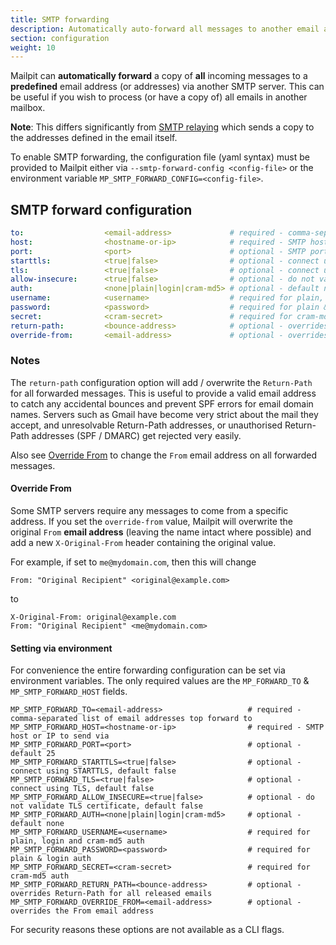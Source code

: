 ```yaml
---
title: SMTP forwarding
description: Automatically auto-forward all messages to another email address
section: configuration
weight: 10
---
```


Mailpit can **automatically forward** a copy of **all** incoming messages to a **predefined** email address (or addresses) via another SMTP server.
This can be useful if you wish to process (or have a copy of) all emails in another mailbox.

**Note**: This differs significantly from [SMTP relaying](../smtp-relay/) which sends a copy to the addresses defined in the email itself.

To enable SMTP forwarding, the configuration file (yaml syntax) must be provided to Mailpit either via `--smtp-forward-config <config-file>` or the environment variable `MP_SMTP_FORWARD_CONFIG=<config-file>`.


## SMTP forward configuration

```yaml
to:                  <email-address>             # required - comma-separated list of email addresses
host:                <hostname-or-ip>            # required - SMTP host or IP to send via
port:                <port>                      # optional - SMTP port, default 25
starttls:            <true|false>                # optional - connect using STARTTLS, default false
tls:                 <true|false>                # optional - connect using TLS, default false
allow-insecure:      <true|false>                # optional - do not validate TLS certificate, default false
auth:                <none|plain|login|cram-md5> # optional - default none
username:            <username>                  # required for plain, login and cram-md5 auth
password:            <password>                  # required for plain & login auth
secret:              <cram-secret>               # required for cram-md5 auth
return-path:         <bounce-address>            # optional - overrides Return-Path for all forwarded emails
override-from:       <email-address>             # optional - overrides the From email address
```


### Notes

The `return-path` configuration option will add / overwrite the `Return-Path` for all forwarded messages.
This is useful to provide a valid email address to catch any accidental bounces and prevent SPF errors for email domain names.
Servers such as Gmail have become very strict about the mail they accept, and unresolvable Return-Path addresses, or unauthorised Return-Path addresses (SPF / DMARC) get rejected very easily.

Also see [Override From](#override-from) to change the `From` email address on all forwarded messages.


#### Override From

Some SMTP servers require any messages to come from a specific address.
If you set the `override-from` value, Mailpit will overwrite the original `From` **email address** (leaving the name intact where possible) and add a new `X-Original-From` header containing the original value.

For example, if set to `me@mydomain.com`, then this will change

```shell
From: "Original Recipient" <original@example.com>
```
to
```shell
X-Original-From: original@example.com
From: "Original Recipient" <me@mydomain.com>
```

#### Setting via environment

For convenience the entire forwarding configuration can be set via environment variables. The only required values are the `MP_FORWARD_TO` & `MP_SMTP_FORWARD_HOST` fields.

```shell
MP_SMTP_FORWARD_TO=<email-address>                   # required - comma-separated list of email addresses top forward to
MP_SMTP_FORWARD_HOST=<hostname-or-ip>                # required - SMTP host or IP to send via
MP_SMTP_FORWARD_PORT=<port>                          # optional - default 25
MP_SMTP_FORWARD_STARTTLS=<true|false>                # optional - connect using STARTTLS, default false
MP_SMTP_FORWARD_TLS=<true|false>                     # optional - connect using TLS, default false
MP_SMTP_FORWARD_ALLOW_INSECURE=<true|false>          # optional - do not validate TLS certificate, default false
MP_SMTP_FORWARD_AUTH=<none|plain|login|cram-md5>     # optional - default none
MP_SMTP_FORWARD_USERNAME=<username>                  # required for plain, login and cram-md5 auth
MP_SMTP_FORWARD_PASSWORD=<password>                  # required for plain & login auth
MP_SMTP_FORWARD_SECRET=<cram-secret>                 # required for cram-md5 auth
MP_SMTP_FORWARD_RETURN_PATH=<bounce-address>         # optional - overrides Return-Path for all released emails
MP_SMTP_FORWARD_OVERRIDE_FROM=<email-address>        # optional - overrides the From email address
```

For security reasons these options are not available as a CLI flags.

